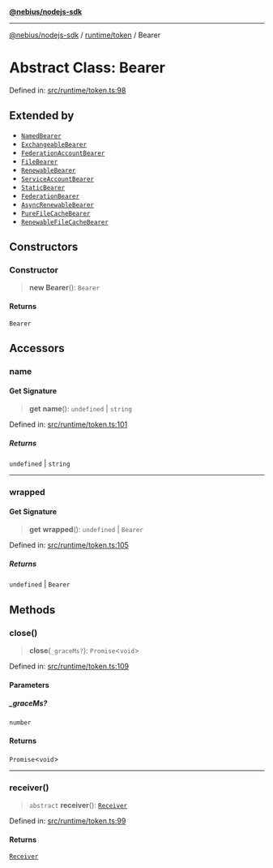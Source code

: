 [**@nebius/nodejs-sdk**](../../../README.md)

***

[@nebius/nodejs-sdk](../../../README.md) / [runtime/token](../README.md) / Bearer

# Abstract Class: Bearer

Defined in: [src/runtime/token.ts:98](https://github.com/nebius/nodejs-sdk/blob/2ec552fb564ad8fdbf78c4eb6e73ce9101501e8a/src/runtime/token.ts#L98)

## Extended by

- [`NamedBearer`](NamedBearer.md)
- [`ExchangeableBearer`](../exchangeable/classes/ExchangeableBearer.md)
- [`FederationAccountBearer`](../federation_account/classes/FederationAccountBearer.md)
- [`FileBearer`](../file/classes/FileBearer.md)
- [`RenewableBearer`](../renewable/classes/RenewableBearer.md)
- [`ServiceAccountBearer`](../service_account/classes/ServiceAccountBearer.md)
- [`StaticBearer`](../static/classes/StaticBearer.md)
- [`FederationBearer`](../federation_bearer/classes/FederationBearer.md)
- [`AsyncRenewableBearer`](../file_cache/async_renewable_bearer/classes/AsyncRenewableBearer.md)
- [`PureFileCacheBearer`](../file_cache/file_bearer/classes/PureFileCacheBearer.md)
- [`RenewableFileCacheBearer`](../file_cache/renewable_bearer/classes/RenewableFileCacheBearer.md)

## Constructors

### Constructor

> **new Bearer**(): `Bearer`

#### Returns

`Bearer`

## Accessors

### name

#### Get Signature

> **get** **name**(): `undefined` \| `string`

Defined in: [src/runtime/token.ts:101](https://github.com/nebius/nodejs-sdk/blob/2ec552fb564ad8fdbf78c4eb6e73ce9101501e8a/src/runtime/token.ts#L101)

##### Returns

`undefined` \| `string`

***

### wrapped

#### Get Signature

> **get** **wrapped**(): `undefined` \| `Bearer`

Defined in: [src/runtime/token.ts:105](https://github.com/nebius/nodejs-sdk/blob/2ec552fb564ad8fdbf78c4eb6e73ce9101501e8a/src/runtime/token.ts#L105)

##### Returns

`undefined` \| `Bearer`

## Methods

### close()

> **close**(`_graceMs?`): `Promise`\<`void`\>

Defined in: [src/runtime/token.ts:109](https://github.com/nebius/nodejs-sdk/blob/2ec552fb564ad8fdbf78c4eb6e73ce9101501e8a/src/runtime/token.ts#L109)

#### Parameters

##### \_graceMs?

`number`

#### Returns

`Promise`\<`void`\>

***

### receiver()

> `abstract` **receiver**(): [`Receiver`](Receiver.md)

Defined in: [src/runtime/token.ts:99](https://github.com/nebius/nodejs-sdk/blob/2ec552fb564ad8fdbf78c4eb6e73ce9101501e8a/src/runtime/token.ts#L99)

#### Returns

[`Receiver`](Receiver.md)
